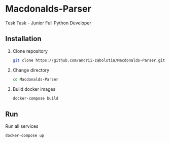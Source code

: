 # Macdonalds-Parser
Tesk Task - Junior Full Python Developer
## Installation
1. Clone repository
    ```bash 
    git clone https://github.com/andrii-zabolotin/Macdonalds-Parser.git
    ```
2. Change directory
    ```bash
    cd Macdonalds-Parser
    ```
3. Build docker images
    ```bash
    docker-compose build
    ```
## Run

Run all services
```bash
docker-compose up
```